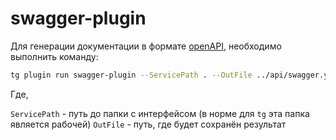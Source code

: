 # swagger-plugin

Для генерации документации в формате [openAPI](https://swagger.io/docs/specification/about/), необходимо выполнить
команду:

```bash
tg plugin run swagger-plugin --ServicePath . --OutFile ../api/swagger.yaml
```

Где,

`ServicePath` - путь до папки с интерфейсом (в норме для `tg` эта папка является рабочей)
`OutFile` - путь, где будет сохранён результат
